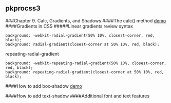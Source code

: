## pkprocss3
###Chapter 9. Calc, Gradients, and Shadows
####The calc() method
[demo](https://jsfiddle.net/rengokantai/xh26rnwz/)
####Gradients in CSS
#####Linear gradients
review syntax
```
background: -webkit-radial-gradient(50% 10%, closest-corner, red, black);
background: radial-gradient(closest-corner at 50% 10%, red, black);
```
repeating-radial-gradient
```
background: -webkit-repeating-radial-gradient(50% 10%, closest-corner, red, black);
background: repeating-radial-gradient(closest-corner at 50% 10%, red, black);
```
####How to add box-shadow
[demo](https://jsfiddle.net/rengokantai/sxkfh3pk/)

####How to add text-shadow
####Additional font and text features
